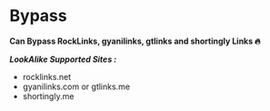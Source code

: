 # Bypass 

<b>Can Bypass RockLinks, gyanilinks, gtlinks and shortingly Links 🔥</b><br>


<b><i>LookAlike Supported Sites :</i></b>
 - rocklinks.net
 - gyanilinks.com or gtlinks.me
 - shortingly.me
